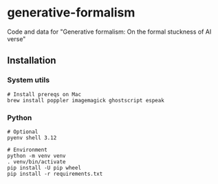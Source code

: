 # generative-formalism
Code and data for "Generative formalism: On the formal stuckness of AI verse"


## Installation

### System utils
```
# Install prereqs on Mac
brew install poppler imagemagick ghostscript espeak

```

### Python

```
# Optional
pyenv shell 3.12

# Environment
python -m venv venv
. venv/bin/activate
pip install -U pip wheel
pip install -r requirements.txt
```

